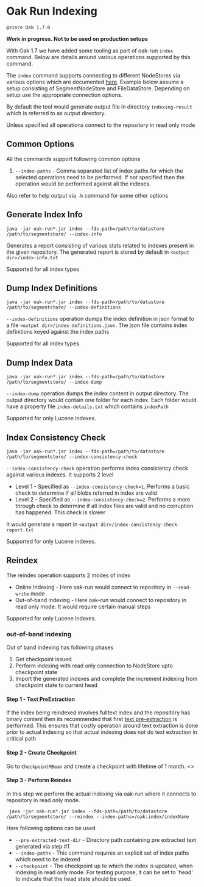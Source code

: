 # Oak Run Indexing

`@since Oak 1.7.0`

**Work in progress. Not to be used on production setups**

With Oak 1.7 we have added some tooling as part of oak-run `index` command. Below are details around various
operations supported by this command.

The `index` command supports connecting to different NodeStores via various options which are documented 
[here](../features/oak-run-nodestore-connection-options.md). Example below assume a setup consisting of 
SegmentNodeStore and FileDataStore. Depending on setup use the appropriate connection options.

By default the tool would generate output file in directory `indexing-result` which is referred to as output directory.
 
Unless specified all operations connect to the repository in read only mode

## Common Options

All the commands support following common options

1. `--index-paths` - Comma separated list of index paths for which the selected operations need to be performed. If
   not specified then the operation would be performed against all the indexes.
   
Also refer to help output via `-h` command for some other options

## Generate Index Info

    java -jar oak-run*.jar index --fds-path=/path/to/datastore  /path/to/segmentstore/ --index-info 

Generates a report consisting of various stats related to indexes present in the given repository. The generated
report is stored by default in `<output dir>/index-info.txt`

Supported for all index types

## Dump Index Definitions

    java -jar oak-run*.jar index --fds-path=/path/to/datastore  /path/to/segmentstore/ --index-definitions
     
`--index-definitions` operation dumps the index definition in json format to a file `<output dir>/index-definitions.json`. The json
file contains index definitions keyed against the index paths

Supported for all index types

## Dump Index Data

    java -jar oak-run*.jar index --fds-path=/path/to/datastore  /path/to/segmentstore/ --index-dump
     
`--index-dump` operation dumps the index content in output directory. The output directory would contain one folder for 
each index. Each folder would have a property file `index-details.txt` which contains `indexPath`

Supported for only Lucene indexes.

## Index Consistency Check

    java -jar oak-run*.jar index --fds-path=/path/to/datastore  /path/to/segmentstore/ --index-consistency-check
    
`--index-consistency-check` operation performs index consistency check against various indexes. It supports 2 level

* Level 1 - Specified as `--index-consistency-check=1`. Performs a basic check to determine if all blobs referred in index
  are valid
* Level 2 - Specified as `--index-consistency-check=2`. Performs a more through check to determine if all index files
  are valid and no corruption has happened. This check is slower
  
It would generate a report in `<output dir>/index-consistency-check-report.txt`

Supported for only Lucene indexes.

## Reindex

The reindex operation supports 2 modes of index

* Online Indexing - Here oak-run would connect to repository in `--read-write` mode
* Out-of-band indexing - Here oak-run would connect to repository in read only mode. It would require certain manual steps

Supported for only Lucene indexes.

### out-of-band indexing

Out of band indexing has following phases

1. Get checkpoint issued 
2. Perform indexing with read only connection to NodeStore upto checkpoint state
3. Import the generated indexes and complete the increment indexing from checkpoint state to current head


#### Step 1 - Text PreExtraction

If the index being reindexed involves fulltext index and the repository has binary content then its recommended
that first  [text pre-extraction](pre-extract-text.md) is performed. This ensures that costly operation around text
extraction is done prior to actual indexing so that actual indexing does not do text extraction in critical path

#### Step 2 - Create Checkpoint

Go to `CheckpointMBean` and create a checkpoint with lifetime of 1 month. <<TBD>>

#### Step 3 - Perform Reindex

In this step we perform the actual indexing via oak-run where it connects to repository in read only mode. 
    
     java -jar oak-run*.jar index --fds-path=/path/to/datastore  /path/to/segmentstore/ --reindex --index-paths=/oak:index/indexName
     
Here following options can be used

* `--pre-extracted-text-dir` - Directory path containing pre extracted text generated via step #1
* `--index-paths` - This command requires an explicit set of index paths which need to be indexed
* `--checkpoint` - The checkpoint up to which the index is updated, when indexing in read only mode. For
  testing purpose, it can be set to 'head' to indicate that the head state should be used.




     
     
     